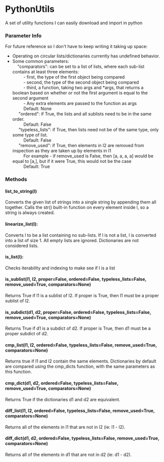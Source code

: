 # PythonUtils
A set of utility functions I can easily download and import in python

### Parameter Info
For future reference so I don't have to keep writing it taking up space:  
- Operating on circular lists/dictionaries currently has undefined behavior.  
- Some common parameters:  
    &nbsp;&nbsp;&nbsp;&nbsp;"comparators": can be set to a list of lists, where each sub-list contains at least three elements:  
       &nbsp;&nbsp;&nbsp;&nbsp;&nbsp;&nbsp;&nbsp;&nbsp; - first, the type of the first object being compared  
       &nbsp;&nbsp;&nbsp;&nbsp;&nbsp;&nbsp;&nbsp;&nbsp; - second, the type of the second object being compared  
       &nbsp;&nbsp;&nbsp;&nbsp;&nbsp;&nbsp;&nbsp;&nbsp; - third, a function, taking two args and *args, that returns a boolean based on whether or not the first argument is equal to the second argument  
       &nbsp;&nbsp;&nbsp;&nbsp;&nbsp;&nbsp;&nbsp;&nbsp; - Any extra elements are passed to the function as args  
       &nbsp;&nbsp;&nbsp;&nbsp;&nbsp;&nbsp;&nbsp;&nbsp; Default: None  
   &nbsp;&nbsp;&nbsp;&nbsp; "ordered": if True, the lists and all sublists need to be in the same order.  
      &nbsp;&nbsp;&nbsp;&nbsp;&nbsp;&nbsp;&nbsp;&nbsp;  Default: False  
   &nbsp;&nbsp;&nbsp;&nbsp; "typeless_lists": if True, then lists need not be of the same type, only some type of list.  
   &nbsp;&nbsp;&nbsp;&nbsp;&nbsp;&nbsp;&nbsp;&nbsp;     Default: False  
   &nbsp;&nbsp;&nbsp;&nbsp; "remove_used": if True, then elements in l2 are removed from inspection as they are taken up by elements in l1  
     &nbsp;&nbsp;&nbsp;&nbsp;&nbsp;&nbsp;&nbsp;&nbsp;   For example - if remove_used is False, then [a, a, a, a] would be equal to [a,], but if it were True, this would not be the case  
     &nbsp;&nbsp;&nbsp;&nbsp;&nbsp;&nbsp;&nbsp;&nbsp;   Default: True  

### Methods
#### list_to_string(l)
Converts the given list of strings into a single string by appending them all together. Calls the str() built-in
function on every element inside l, so a string is always created.

#### linearize_list(l):
Converts l to be a list containing no sub-lists.
If l is not a list, l is converted into a list of size 1.
All empty lists are ignored.
Dictionaries are not considered lists.

#### is_list(l):
Checks iterability and indexing to make see if l is a list

#### is_sublist(l1, l2, proper=False, ordered=False, typeless_lists=False, remove_used=True, comparators=None)
Returns True if l1 is a sublist of l2. If proper is True, then l1 must be a proper sublist of l2.

#### is_subdict(d1, d2, proper=False, ordered=False, typeless_lists=False, remove_used=True, comparators=None)
Returns True if d1 is a subdict of d2. If proper is True, then d1 must be a proper subdict of d2.

#### cmp_list(l1, l2, ordered=False, typeless_lists=False, remove_used=True, comparators=None)
Returns true if l1 and l2 contain the same elements.
Dictionaries by default are compared using the cmp_dicts function, with the same parameters as this function.

#### cmp_dict(d1, d2, ordered=False, typeless_lists=False, remove_used=True, comparators=None)
Returns True if the dictionaries d1 and d2 are equivalent.

#### diff_list(l1, l2, ordered=False, typeless_lists=False, remove_used=True, comparators=None)
Returns all of the elements in l1 that are not in l2 (ie: l1 - l2).

#### diff_dict(d1, d2, ordered=False, typeless_lists=False, remove_used=True, comparators=None)
Returns all of the elements in d1 that are not in d2 (ie: d1 - d2).

